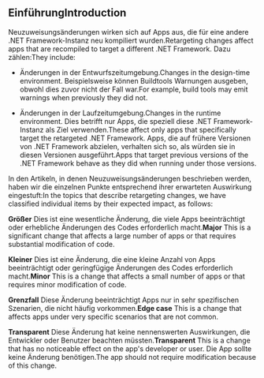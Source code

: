 ## <a name="introduction"></a><span data-ttu-id="83f35-101">Einführung</span><span class="sxs-lookup"><span data-stu-id="83f35-101">Introduction</span></span>
<span data-ttu-id="83f35-102">Neuzuweisungsänderungen wirken sich auf Apps aus, die für eine andere .NET Framework-Instanz neu kompiliert wurden.</span><span class="sxs-lookup"><span data-stu-id="83f35-102">Retargeting changes affect apps that are recompiled to target a different .NET Framework.</span></span> <span data-ttu-id="83f35-103">Dazu zählen:</span><span class="sxs-lookup"><span data-stu-id="83f35-103">They include:</span></span>

* <span data-ttu-id="83f35-104">Änderungen in der Entwurfszeitumgebung.</span><span class="sxs-lookup"><span data-stu-id="83f35-104">Changes in the design-time environment.</span></span> <span data-ttu-id="83f35-105">Beispielsweise können Buildtools Warnungen ausgeben, obwohl dies zuvor nicht der Fall war.</span><span class="sxs-lookup"><span data-stu-id="83f35-105">For example, build tools may emit warnings when previously they did not.</span></span>

* <span data-ttu-id="83f35-106">Änderungen in der Laufzeitumgebung.</span><span class="sxs-lookup"><span data-stu-id="83f35-106">Changes in the runtime environment.</span></span> <span data-ttu-id="83f35-107">Dies betrifft nur Apps, die speziell diese .NET Framework-Instanz als Ziel verwenden.</span><span class="sxs-lookup"><span data-stu-id="83f35-107">These affect only apps that specifically target the retargeted .NET Framework.</span></span> <span data-ttu-id="83f35-108">Apps, die auf frühere Versionen von .NET Framework abzielen, verhalten sich so, als würden sie in diesen Versionen ausgeführt.</span><span class="sxs-lookup"><span data-stu-id="83f35-108">Apps that target previous versions of the .NET Framework behave as they did when running under those versions.</span></span>

<span data-ttu-id="83f35-109">In den Artikeln, in denen Neuzuweisungsänderungen beschrieben werden, haben wir die einzelnen Punkte entsprechend ihrer erwarteten Auswirkung eingestuft:</span><span class="sxs-lookup"><span data-stu-id="83f35-109">In the topics that describe retargeting changes, we have classified individual items by their expected impact, as follows:</span></span>

<span data-ttu-id="83f35-110">**Größer** Dies ist eine wesentliche Änderung, die viele Apps beeinträchtigt oder erhebliche Änderungen des Codes erforderlich macht.</span><span class="sxs-lookup"><span data-stu-id="83f35-110">**Major** This is a significant change that affects a large number of apps or that requires substantial modification of code.</span></span>

<span data-ttu-id="83f35-111">**Kleiner** Dies ist eine Änderung, die eine kleine Anzahl von Apps beeinträchtigt oder geringfügige Änderungen des Codes erforderlich macht.</span><span class="sxs-lookup"><span data-stu-id="83f35-111">**Minor** This is a change that affects a small number of apps or that requires minor modification of code.</span></span>

<span data-ttu-id="83f35-112">**Grenzfall** Diese Änderung beeinträchtigt Apps nur in sehr spezifischen Szenarien, die nicht häufig vorkommen.</span><span class="sxs-lookup"><span data-stu-id="83f35-112">**Edge case** This is a change that affects apps under very specific scenarios that are not common.</span></span>

<span data-ttu-id="83f35-113">**Transparent** Diese Änderung hat keine nennenswerten Auswirkungen, die Entwickler oder Benutzer beachten müssten.</span><span class="sxs-lookup"><span data-stu-id="83f35-113">**Transparent** This is a change that has no noticeable effect on the app's developer or user.</span></span> <span data-ttu-id="83f35-114">Die App sollte keine Änderung benötigen.</span><span class="sxs-lookup"><span data-stu-id="83f35-114">The app should not require modification because of this change.</span></span>
